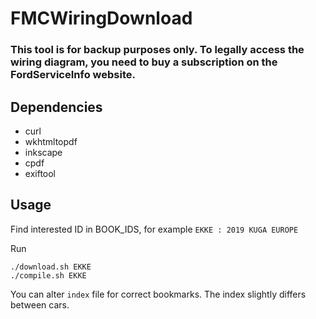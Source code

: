 # FMCWiringDownload

### This tool is for backup purposes only. To legally access the wiring diagram, you need to buy a subscription on the FordServiceInfo website.

## Dependencies
- curl
- wkhtmltopdf
- inkscape
- cpdf
- exiftool

## Usage
Find interested ID in BOOK_IDS, for example `EKKE : 2019 KUGA EUROPE`

Run
``` 
./download.sh EKKE
./compile.sh EKKE
```

You can alter `index` file for correct bookmarks. The index slightly differs between cars.
